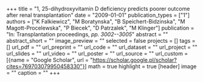 +++
title = "1, 25-dihydroxyvitamin D deficiency predicts poorer outcome after renal transplantation"
date = "2009-01-01"
publication_types = ["1"]
authors = ["K Falkiewicz", "M Boratynska", "B Speichert-Bidzinska", "M Magott-Procelewska", "P Biecek", "D Patrzalek", "M Klinger"]
publication = "In: Transplantation proceedings, _pp. 3002--3005_"
abstract = ""
abstract_short = ""
image_preview = ""
selected = false
projects = []
tags = []
url_pdf = ""
url_preprint = ""
url_code = ""
url_dataset = ""
url_project = ""
url_slides = ""
url_video = ""
url_poster = ""
url_source = ""
url_custom = [{name = "Google Scholar", url = "https://scholar.google.pl/scholar?cites=769703079950458330"}]
math = true
highlight = true
[header]
image = ""
caption = ""
+++
